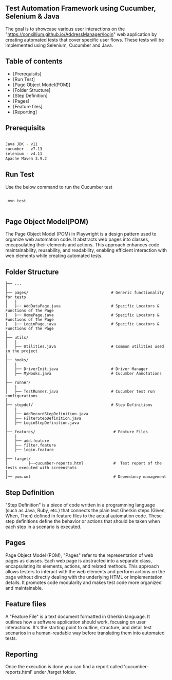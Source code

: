 ## Test Automation Framework using Cucumber, Selenium & Java

The goal is to showcase various user interactions on the "https://conxillium.github.io/AddressManager/login" web application by creating automated tests that cover specific user flows. These tests will be implemented using Selenium, Cucumber and Java.

## Table of contents
- [Prerequisits]
- [Run Test]
- [Page Object Model(POM)]
- [Folder Structure]
- [Step Definition] 
- [Pages]
- [Feature files] 
- [Reporting]


## Prerequisits

```bash

Java JDK - v11
cucumber - v7.13
selenium - v4.11
Apache Maven 3.9.2

```

## Run Test

Use the below command to run the Cucumber test

```bash

 mvn test
 
```

## Page Object Model(POM)


The Page Object Model (POM) in Playwright is a design pattern used to organize web automation code. It abstracts web pages into classes, encapsulating their elements and actions. This approach enhances code maintainability, reusability, and readability, enabling efficient interaction with web elements while creating automated tests.


## Folder Structure

 
    ├── ...
    │
    ├── pages/                                    # Generic functionality for tests
    │   |
    │   ├── AddDataPage.java                      # Specific Locators & Functions of The Page                
    │   ├── HomePage.java                         # Specific Locators & Functions of The Page    
    │   ├── LoginPage.java                        # Specific Locators & Functions of The Page          
    │
    ├── utils/                                    
    │   |
    │   ├── Utilities.java                        # Common utilities used in the project
    │
    ├── hooks/   
    │   |
    │   ├── DriverInit.java                       # Driver Manager              
    │   ├── MyHooks.java                          # Cucumber Annotations
    │
    ├── runner/    
    │   |
    │   ├── TestRunner.java                       # Cucumber test run configurations
    │
    ├── stepdef/                                  # Step Definitions
    │   |
    │   ├── AddRecordStepDefinition.java                    
    │   ├── FilterStepDefinition.java     
    │   ├── LoginStepDefinition.java  
    │
    ├── features/                                  # Feature Files
    │   |
    │   ├── add.feature                   
    │   ├── filter.feature      
    │   ├── login.feature  
    │
    ├── target/   
    │         ├──cucumber-reports.html             #  Test report of the tests executed with screenshots
    │
    │── pom.xml                                    # Dependancy management




## Step Definition

"Step Definition" is a piece of code written in a programming language (such as Java, Ruby, etc.) that connects the plain text Gherkin steps (Given, When, Then) defined in feature files to the actual automation code. These step definitions define the behavior or actions that should be taken when each step in a scenario is executed.


## Pages

Page Object Model (POM), "Pages" refer to the representation of web pages as classes. Each web page is abstracted into a separate class, encapsulating its elements, actions, and related methods. This approach allows testers to interact with the web elements and perform actions on the page without directly dealing with the underlying HTML or implementation details. It promotes code modularity and makes test code more organized and maintainable.


## Feature files

A "Feature File" is a text document formatted in Gherkin language. It outlines how a software application should work, focusing on user interactions. It's the starting point to outline, structure, and detail test scenarios in a human-readable way before translating them into automated tests.


## Reporting

Once the execution is done you can find a report called 'cucumber-reports.html' under /target folder.

